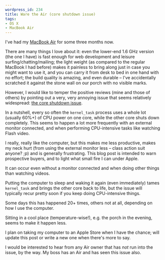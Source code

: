 ```yaml
--- 
wordpress_id: 234
title: Ware the Air (core shutdown issue)
tags: 
- OS X
- MacBook Air
---
```

I've had my <a href="http://www.apple.com/macbookair/">MacBook Air</a> for some three months now.

There are many things I love about it: even the lower-end 1.6 GHz version (the one I have) is fast enough for web development and leisure surfing/chatting/mailing; the light weight (as compared to the regular MacBook I had before) makes it painless to bring along just in case you might want to use it, and you can carry it from desk to bed in one hand with no effort; the build quality is amazing, and even durable – I've accidentally scratched it against the stone wall on our porch with no visible marks.

However, I would like to temper the positive reviews (mine and those of others) by pointing out a very, very annoying issue that seems relatively widespread: <a href="http://discussions.apple.com/thread.jspa?threadID=1445521&amp;messageID=7223308">the core shutdown issue</a>.

In a nutshell, every so often the <code>kernel_task</code> process uses a whole lot (usually 60%+) of CPU power on one core, while the other core shuts down completely. This seems to happen a lot more frequently with an external monitor connected, and when performing CPU-intensive tasks like watching Flash video.

I really, really like the computer, but this makes me less productive, makes my neck hurt (from using the external monitor less – class action suit anyone? ;p) and is generally frustrating. This blog post is intended to warn prospective buyers, and to light what small fire I can under Apple.

<!--more-->

It can occur even without a monitor connected and when doing other things than watching videos.

Putting the computer to sleep and waking it again (even immediately) tames <code>kernel_task</code> and brings the other core back to life, but the issue will typically recur pretty soon if you keep doing CPU-intensive things.

Some days this has happened 20+ times, others not at all, depending on how I use the computer.

Sitting in a cool place (temperature-wise!), e.g. the porch in the evening, seems to make it happen less.

I plan on taking my computer to an Apple Store when I have the chance; will update this post or write a new one when there's more to say.

I would be interested to hear from any Air owner that has <em>not</em> run into the issue, by the way. My boss has an Air and has seen this issue also.
